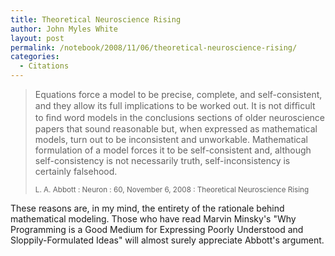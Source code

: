 ```yaml
---
title: Theoretical Neuroscience Rising
author: John Myles White
layout: post
permalink: /notebook/2008/11/06/theoretical-neuroscience-rising/
categories:
  - Citations
---
```


<blockquote>
<p>Equations force a model to be precise, complete, and self-consistent, and they allow its full implications to be worked out. It is not difﬁcult to ﬁnd word models in the conclusions sections of older neuroscience papers that sound reasonable but, when expressed as mathematical models, turn out to be inconsistent and unworkable. Mathematical formulation of a model forces it to be self-consistent and, although self-consistency is not necessarily truth, self-inconsistency is certainly falsehood.</p>

<small>L. A. Abbott : Neuron : 60, November 6, 2008 : Theoretical Neuroscience Rising</small>
</blockquote>

These reasons are, in my mind, the entirety of the rationale behind mathematical modeling. Those who have read Marvin Minsky's "Why Programming is a Good Medium for Expressing Poorly Understood and Sloppily-Formulated Ideas" will almost surely appreciate Abbott's argument.
